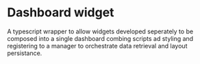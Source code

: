﻿# Dashboard widget

A typescript wrapper to allow widgets developed seperately to be composed into a single dashboard combing scripts ad styling and registering to a manager to orchestrate data retrieval and layout persistance.

